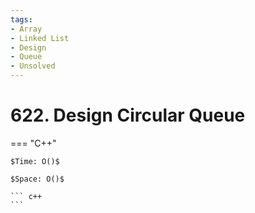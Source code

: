 ```yaml
---
tags:
- Array
- Linked List
- Design
- Queue
- Unsolved
---
```



# 622. Design Circular Queue

=== "C++"

    $Time: O()$

    $Space: O()$

    ``` c++
    ```